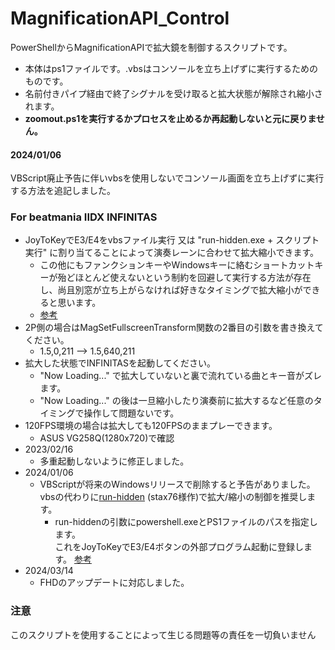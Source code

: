 # MagnificationAPI_Control
PowerShellからMagnificationAPIで拡大鏡を制御するスクリプトです。    
  - 本体はps1ファイルです。.vbsはコンソールを立ち上げずに実行するためのものです。  
  - 名前付きパイプ経由で終了シグナルを受け取ると拡大状態が解除され縮小されます。  
  - **zoomout.ps1を実行するかプロセスを止めるか再起動しないと元に戻りません。**

#### 2024/01/06
VBScript廃止予告に伴いvbsを使用しないでコンソール画面を立ち上げずに実行する方法を追記しました。

### For beatmania IIDX INFINITAS
* JoyToKeyでE3/E4をvbsファイル実行 又は "run-hidden.exe + スクリプト実行" に割り当てることによって演奏レーンに合わせて拡大縮小できます。
  - この他にもファンクションキーやWindowsキーに絡むショートカットキーが殆どほとんど使えないという制約を回避して実行する方法が存在し、尚且別窓が立ち上がらなければ好きなタイミングで拡大縮小ができると思います。
  - [参考](https://note.3naly.xyz/view.php?id=00002)  
* 2P側の場合はMagSetFullscreenTransform関数の2番目の引数を書き換えてください。
  - 1.5,0,211 --> 1.5,640,211
* 拡大した状態でINFINITASを起動してください。
  - "Now Loading..." で拡大していないと裏で流れている曲とキー音がズレます。
  - "Now Loading..." の後は一旦縮小したり演奏前に拡大するなど任意のタイミングで操作して問題ないです。
* 120FPS環境の場合は拡大しても120FPSのままプレーできます。
  - ASUS VG258Q(1280x720)で確認
* 2023/02/16
  - 多重起動しないように修正しました。
* 2024/01/06
  - VBScriptが将来のWindowsリリースで削除すると予告がありました。  
  vbsの代わりに[run-hidden](https://github.com/stax76/run-hidden) (stax76様作)で拡大/縮小の制御を推奨します。
    - run-hiddenの引数にpowershell.exeとPS1ファイルのパスを指定します。  
      これをJoyToKeyでE3/E4ボタンの外部プログラム起動に登録します。
      [参考](https://note.3naly.xyz/view.php?id=00003)      
* 2024/03/14
  - FHDのアップデートに対応しました。

### 注意
このスクリプトを使用することによって生じる問題等の責任を一切負いません

